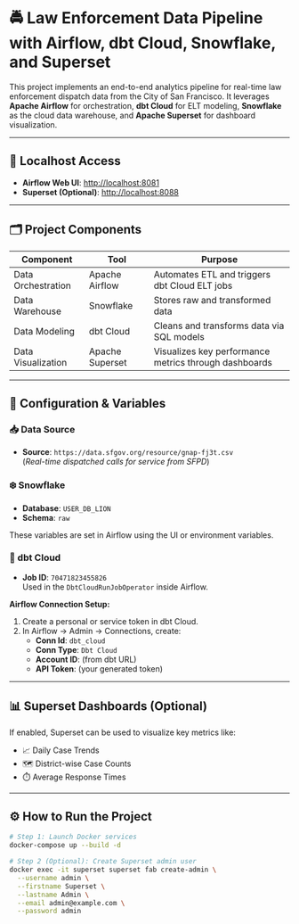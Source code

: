 # 🚔 Law Enforcement Data Pipeline with Airflow, dbt Cloud, Snowflake, and Superset

This project implements an end-to-end analytics pipeline for real-time law enforcement dispatch data from the City of San Francisco. It leverages **Apache Airflow** for orchestration, **dbt Cloud** for ELT modeling, **Snowflake** as the cloud data warehouse, and **Apache Superset** for dashboard visualization.

---

## 🔧 Localhost Access

- **Airflow Web UI**: [http://localhost:8081](http://localhost:8081)  
- **Superset (Optional)**: [http://localhost:8088](http://localhost:8088)

---

## 🗂️ Project Components

| Component         | Tool            | Purpose                                                 |
|------------------|------------------|----------------------------------------------------------|
| Data Orchestration | Apache Airflow | Automates ETL and triggers dbt Cloud ELT jobs           |
| Data Warehouse    | Snowflake        | Stores raw and transformed data                         |
| Data Modeling     | dbt Cloud        | Cleans and transforms data via SQL models               |
| Data Visualization| Apache Superset  | Visualizes key performance metrics through dashboards   |

---

## 🧩 Configuration & Variables

### 📥 Data Source

- **Source**: `https://data.sfgov.org/resource/gnap-fj3t.csv`  
  (_Real-time dispatched calls for service from SFPD_)

### ❄️ Snowflake

- **Database**: `USER_DB_LION`
- **Schema**: `raw`

These variables are set in Airflow using the UI or environment variables.

### 🧠 dbt Cloud

- **Job ID**: `70471823455826`  
  Used in the `DbtCloudRunJobOperator` inside Airflow.

**Airflow Connection Setup:**

1. Create a personal or service token in dbt Cloud.  
2. In Airflow → Admin → Connections, create:
   - **Conn Id**: `dbt_cloud`
   - **Conn Type**: `Dbt Cloud`
   - **Account ID**: (from dbt URL)
   - **API Token**: (your generated token)


---

## 📊 Superset Dashboards (Optional)

If enabled, Superset can be used to visualize key metrics like:

- 📈 Daily Case Trends
- 🗺️ District-wise Case Counts
- ⏱️ Average Response Times

---

## ⚙️ How to Run the Project

```bash
# Step 1: Launch Docker services
docker-compose up --build -d

# Step 2 (Optional): Create Superset admin user
docker exec -it superset superset fab create-admin \
  --username admin \
  --firstname Superset \
  --lastname Admin \
  --email admin@example.com \
  --password admin
